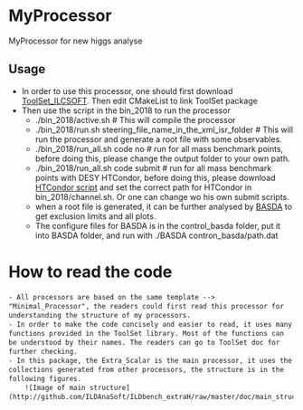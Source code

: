 # MyProcessor
MyProcessor for new higgs analyse

## Usage
  - In order to use this processor, one should first download [ToolSet_ILCSOFT](http://github.com/YancyW/ToolSet_ILCSOFT). Then edit CMakeList to link ToolSet package
  - Then use the script in the bin_2018 to run the processor
     - ./bin_2018/active.sh   # This will compile the processor 
     - ./bin_2018/run.sh steering_file_name_in_the_xml_isr_folder  # This will run the processor and generate a root file with some observables.
     - ./bin_2018/run_all.sh code no # run for all mass benchmark points, before doing this, please change the output folder to your own path.
     - ./bin_2018/run_all.sh code submit # run for all mass benchmark points with DESY HTCondor, before doing this, please download [HTCondor script](https://github.com/beyerja/RIOT-RunItOnhTcondor-) and set the correct path for
       HTCondor in bin_2018/channel.sh. Or one can change wo his own submit scripts.
     - when a root file is generated, it can be further analysed by [BASDA](http://github.com/YancyW/BASDA) to get exclusion limits and all plots.
     - The configure files for BASDA is in the control_basda folder, put it into BASDA folder, and run with ./BASDA contron_basda/path.dat

# How to read the code
	- All processors are based on the same template --> "Minimal_Processor", the readers could first read this processor for understanding the structure of my processors.
	- In order to make the code concisely and easier to read, it uses many functions provided in the ToolSet library. Most of the functions can be understood by their names. The readers can go to ToolSet doc for further checking.
	- In this package, the Extra_Scalar is the main processor, it uses the collections generated from other processors, the structure is in the following figures.
        ![Image of main structure](http://github.com/ILDAnaSoft/ILDbench_extraH/raw/master/doc/main_structure.png)
